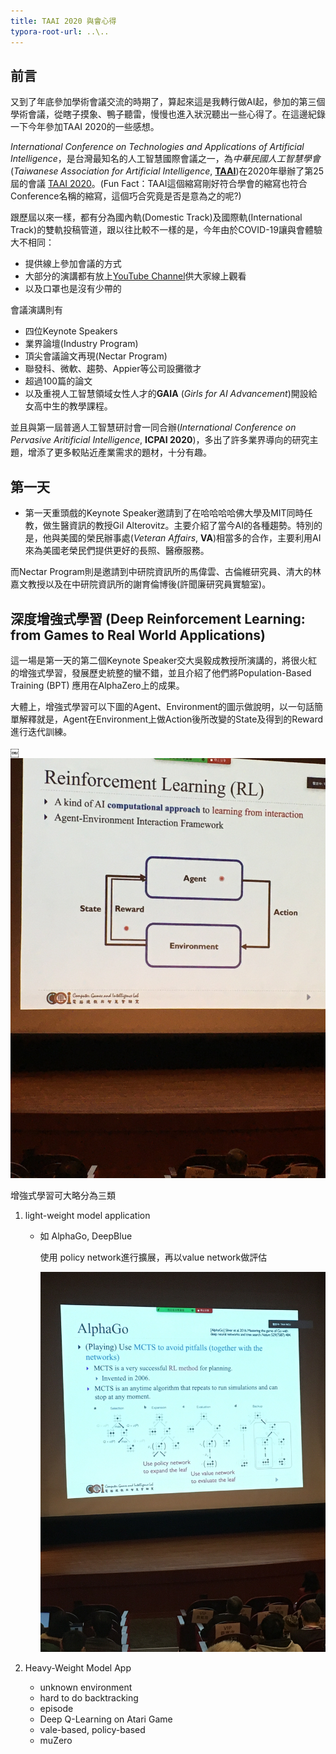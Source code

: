 ```yaml
---
title: TAAI 2020 與會心得
typora-root-url: ..\..
---
```


## 前言

又到了年底參加學術會議交流的時期了，算起來這是我轉行做AI起，參加的第三個學術會議，從瞎子摸象、鴨子聽雷，慢慢也進入狀況聽出一些心得了。在這邊紀錄一下今年參加TAAI 2020的一些感想。

*International Conference on Technologies and Applications of Artificial Intelligence*，是台灣最知名的人工智慧國際會議之一，為*中華民國人工智慧學會* (*Taiwanese Association for Artificial Intelligence*, [**TAAI**](https://www.taai.org.tw/))在2020年舉辦了第25屆的會議 [TAAI 2020](https://taai2020.github.io/)。(Fun Fact：TAAI這個縮寫剛好符合學會的縮寫也符合Conference名稱的縮寫，這個巧合究竟是否是意為之的呢?)

跟歷屆以來一樣，都有分為國內軌(Domestic Track)及國際軌(International Track)的雙軌投稿管道，跟以往比較不一樣的是，今年由於COVID-19讓與會體驗大不相同：

- 提供線上參加會議的方式
- 大部分的演講都有放上[YouTube Channel]()供大家線上觀看
- 以及口罩也是沒有少帶的

會議演講則有

- 四位Keynote Speakers
- 業界論壇(Industry Program)
- 頂尖會議論文再現(Nectar Program)
- 聯發科、微軟、趨勢、Appier等公司設攤徵才
- 超過100篇的論文
- 以及重視人工智慧領域女性人才的**GAIA** (*Girls for AI Advancement*)開設給女高中生的教學課程。

並且與第一屆普適人工智慧研討會一同合辦(*International Conference on Pervasive Aritificial Intelligence*, **ICPAI 2020**)，多出了許多業界導向的研究主題，增添了更多較貼近產業需求的題材，十分有趣。

## 第一天

- 第一天重頭戲的Keynote Speaker邀請到了在哈哈哈哈佛大學及MIT同時任教，做生醫資訊的教授Gil Alterovitz。主要介紹了當今AI的各種趨勢。特別的是，他與美國的榮民辦事處(*Veteran Affairs*, **VA**)相當多的合作，主要利用AI來為美國老榮民們提供更好的長照、醫療服務。

而Nectar Program則是邀請到中研院資訊所的馬偉雲、古倫維研究員、清大的林嘉文教授以及在中研院資訊所的謝育倫博後(許聞廉研究員實驗室)。

## 深度增強式學習 (Deep Reinforcement Learning: from Games to Real World Applications)

這一場是第一天的第二個Keynote Speaker交大吳毅成教授所演講的，將很火紅的增強式學習，發展歷史統整的蠻不錯，並且介紹了他們將Population-Based Training (BPT) 應用在AlphaZero上的成果。

大體上，增強式學習可以下圖的Agent、Environment的圖示做說明，以一句話簡單解釋就是，Agent在Environment上做Action後所改變的State及得到的Reward進行迭代訓練。

￼![deep reinforcement learning 1](assets/images/taai-1.jpeg)

增強式學習可大略分為三類

1. light-weight model application

   - 如 AlphaGo, DeepBlue

     使用 policy network進行擴展，再以value network做評估

     ![AlphaGo](assets/images/taai-2.jpeg)

2. Heavy-Weight Model App

   - unknown environment
   - hard to do backtracking
   - episode
   - Deep Q-Learning on Atari Game
   - vale-based, policy-based
   - muZero

   



